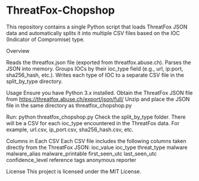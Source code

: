 # ThreatFox-Chopshop
This repository contains a single Python script that loads ThreatFox JSON data and automatically splits it into multiple CSV files based on the IOC (Indicator of Compromise) type.

Overview

Reads the threatfox.json file (exported from threatfox.abuse.ch).
Parses the JSON into memory.
Groups IOCs by their ioc_type field (e.g., url, ip:port, sha256_hash, etc.).
Writes each type of IOC to a separate CSV file in the split_by_type directory.

Usage
Ensure you have Python 3.x installed.
Obtain the ThreatFox JSON file from https://threatfox.abuse.ch/export/json/full/
Unzip and place the JSON file in the same directory as threatfox_chopshop.py

Run:
python threatfox_chopshop.py
Check the split_by_type folder. There will be a CSV for each ioc_type encountered in the ThreatFox data. For example, url.csv, ip_port.csv, sha256_hash.csv, etc.

Columns in Each CSV
Each CSV file includes the following columns taken directly from the ThreatFox JSON:
ioc_value
ioc_type
threat_type
malware
malware_alias
malware_printable
first_seen_utc
last_seen_utc
confidence_level
reference
tags
anonymous
reporter

License
This project is licensed under the MIT License.

